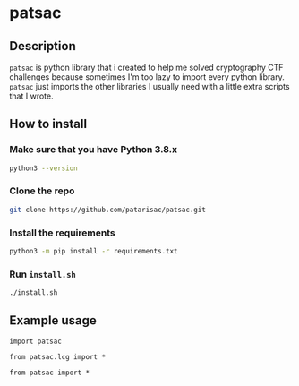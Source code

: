 # patsac

## Description
`patsac` is python library that i created to help me solved cryptography CTF challenges because sometimes I'm too lazy to import every python library. `patsac` just imports the other libraries I usually need with a little extra scripts that I wrote.


## How to install
### Make sure that you have Python 3.8.x
```bash
python3 --version
```
### Clone the repo
```bash
git clone https://github.com/patarisac/patsac.git
```
### Install the requirements
```bash
python3 -m pip install -r requirements.txt
```
### Run `install.sh`
```bash
./install.sh
```

## Example usage
```python3
import patsac
```
```python3
from patsac.lcg import *
```
```python3
from patsac import *
```
